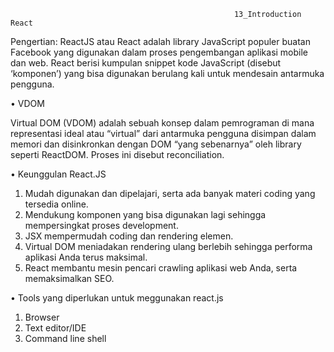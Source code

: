                                                       13_Introduction React
Pengertian:
ReactJS atau React adalah library JavaScript populer buatan Facebook yang digunakan dalam proses pengembangan aplikasi mobile dan web. React berisi kumpulan snippet kode JavaScript (disebut ‘komponen’) yang bisa digunakan berulang kali untuk mendesain antarmuka pengguna.

•	VDOM

Virtual DOM (VDOM) adalah sebuah konsep dalam pemrograman di mana representasi ideal atau “virtual” dari antarmuka pengguna disimpan dalam memori dan disinkronkan dengan DOM “yang sebenarnya” oleh library seperti ReactDOM. Proses ini disebut reconciliation.

•	Keunggulan React.JS
1.	Mudah digunakan dan dipelajari, serta ada banyak materi coding yang tersedia online.
2.	Mendukung komponen yang bisa digunakan lagi sehingga mempersingkat proses development.
3.	JSX mempermudah coding dan rendering elemen.
4.	Virtual DOM meniadakan rendering ulang berlebih sehingga performa aplikasi Anda terus maksimal.
5.	React membantu mesin pencari crawling aplikasi web Anda, serta memaksimalkan SEO.

•	Tools yang diperlukan untuk meggunakan react.js
1.	Browser
2.	Text editor/IDE
3.	Command line shell
